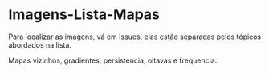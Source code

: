 # Imagens-Lista-Mapas

Para localizar as imagens, vá em Issues, elas estão separadas pelos tópicos abordados na lista.

Mapas vizinhos, gradientes, persistencia, oitavas e frequencia.
